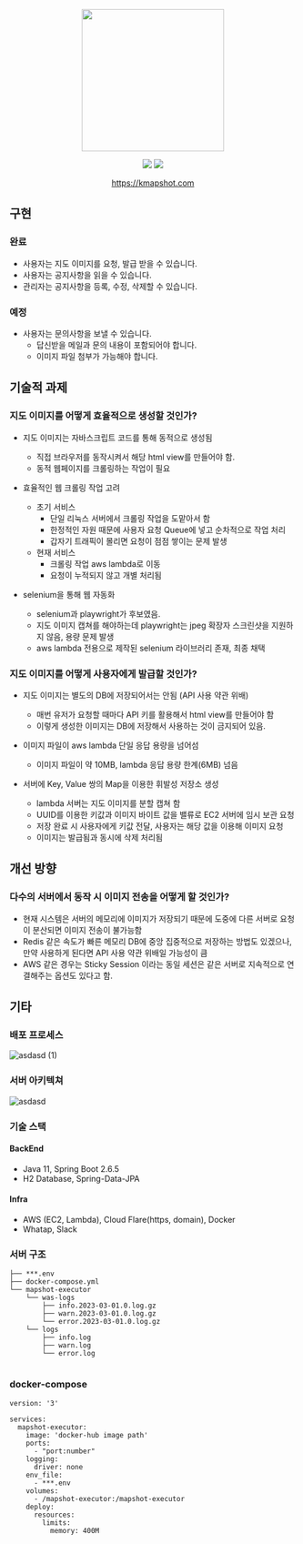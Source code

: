 <p align="center">
  <img src="https://user-images.githubusercontent.com/59993347/166405369-0d610a83-68d5-4d31-8215-6eba806fba06.png" height="250">
</p>
<p align="center">
<img src="https://img.shields.io/badge/Made%20with-SpringBoot-blue">
<img src="https://img.shields.io/badge/Service%20begun%20in-2021.02-brigntgreen">
</p>
<p align="center">
  <a href="https://kmapshot.com">https://kmapshot.com</a>
</p>  

## 구현

### 완료

- 사용자는 지도 이미지를 요청, 발급 받을 수 있습니다.
- 사용자는 공지사항을 읽을 수 있습니다.
- 관리자는 공지사항을 등록, 수정, 삭제할 수 있습니다.

### 예정

- 사용자는 문의사항을 보낼 수 있습니다.
    - 답신받을 메일과 문의 내용이 포함되어야 합니다.
    - 이미지 파일 첨부가 가능해야 합니다.

## 기술적 과제

### 지도 이미지를 어떻게 효율적으로 생성할 것인가?

- 지도 이미지는 자바스크립트 코드를 통해 동적으로 생성됨
    - 직접 브라우저를 동작시켜서 해당 html view를 만들어야 함.
    - 동적 웹페이지를 크롤링하는 작업이 필요

- 효율적인 웹 크롤링 작업 고려
    - 초기 서비스
        - 단일 리눅스 서버에서 크롤링 작업을 도맡아서 함
        - 한정적인 자원 때문에 사용자 요청 Queue에 넣고 순차적으로 작업 처리
        - 갑자기 트래픽이 몰리면 요청이 점점 쌓이는 문제 발생
    - 현재 서비스
        - 크롤링 작업 aws lambda로 이동
        - 요청이 누적되지 않고 개별 처리됨

- selenium을 통해 웹 자동화
    - selenium과 playwright가 후보였음.
    - 지도 이미지 캡쳐를 해야하는데 playwright는 jpeg 확장자 스크린샷을 지원하지 않음, 용량 문제 발생
    - aws lambda 전용으로 제작된 selenium 라이브러리 존재, 최종 채택

### 지도 이미지를 어떻게 사용자에게 발급할 것인가?

- 지도 이미지는 별도의 DB에 저장되어서는 안됨 (API 사용 약관 위배)
    - 매번 유저가 요청할 때마다 API 키를 활용해서 html view를 만들어야 함
    - 이렇게 생성한 이미지는 DB에 저장해서 사용하는 것이 금지되어 있음.

- 이미지 파일이 aws lambda 단일 응답 용량을 넘어섬
    - 이미지 파일이 약 10MB, lambda 응답 용량 한계(6MB) 넘음

- 서버에 Key, Value 쌍의 Map을 이용한 휘발성 저장소 생성
    - lambda 서버는 지도 이미지를 분할 캡쳐 함
    - UUID를 이용한 키값과 이미지 바이트 값을 밸류로 EC2 서버에 임시 보관 요청
    - 저장 완료 시 사용자에게 키값 전달, 사용자는 해당 값을 이용해 이미지 요청
    - 이미지는 발급됨과 동시에 삭제 처리됨

## 개선 방향

### 다수의 서버에서 동작 시 이미지 전송을 어떻게 할 것인가?

- 현재 시스템은 서버의 메모리에 이미지가 저장되기 때문에 도중에 다른 서버로 요청이 분산되면 이미지 전송이 불가능함
- Redis 같은 속도가 빠른 메모리 DB에 중앙 집중적으로 저장하는 방법도 있겠으나, 만약 사용하게 된다면 API 사용 약관 위배일 가능성이 큼
- AWS 같은 경우는 Sticky Session 이라는 동일 세션은 같은 서버로 지속적으로 연결해주는 옵션도 있다고 함.

## 기타

### 배포 프로세스

![asdasd (1)](https://github.com/lcw3176/Mapshot-API/assets/59993347/3b448bb3-19d4-4397-bb65-64ec2d6805f1)

### 서버 아키텍쳐

![asdasd](https://github.com/lcw3176/Mapshot-API/assets/59993347/005720e8-f1c6-43e8-b138-5eaaf85f66a0)

### 기술 스택

#### BackEnd

- Java 11, Spring Boot 2.6.5
- H2 Database, Spring-Data-JPA

#### Infra

- AWS (EC2, Lambda), Cloud Flare(https, domain), Docker
- Whatap, Slack

### 서버 구조

```shell
├── ***.env
├── docker-compose.yml
└── mapshot-executor
    └── was-logs
        ├── info.2023-03-01.0.log.gz
        ├── warn.2023-03-01.0.log.gz
        └── error.2023-03-01.0.log.gz
    └── logs
        ├── info.log
        ├── warn.log
        └── error.log
    
```

### docker-compose

```shell
version: '3'

services:
  mapshot-executor:
    image: 'docker-hub image path'
    ports:
      - "port:number"
    logging:
      driver: none
    env_file:
      - ***.env
    volumes:
      - /mapshot-executor:/mapshot-executor
    deploy:
      resources:
        limits:
          memory: 400M
```




